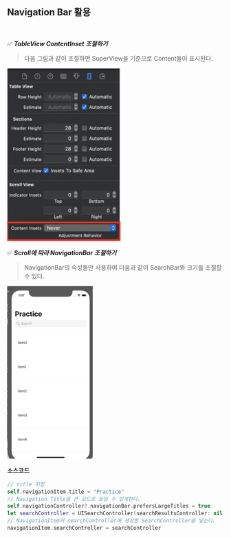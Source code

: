 ## Navigation Bar 활용

<br>

✅ ***TableView ContentInset 조절하기***

> 다음 그림과 같이 조절하면 SuperView을 기준으로 Content들이 표시된다.

<img src="../images/TableViewInset.png" height="400px"/>

<br>

✅ ***Scroll에 따라 NavigationBar 조절하기***

> NavigationBar의 속성들만 사용하여 다음과 같이 SearchBar와 크기를 조절할 수 있다.

<img src="../images/ScrollViewNav.gif" height="400px"/>

<br>

**소스코드**

```swift
// title 지정
self.navigationItem.title = "Practice"
// Navigation Title을 큰 모드로 보일 수 있게한다.
self.navigationController?.navigationBar.prefersLargeTitles = true
let searchController = UISearchController(searchResultsController: nil)
// NavigationItem의 searchController에 생성한 SearchController을 넣는다.
navigationItem.searchController = searchController
```

